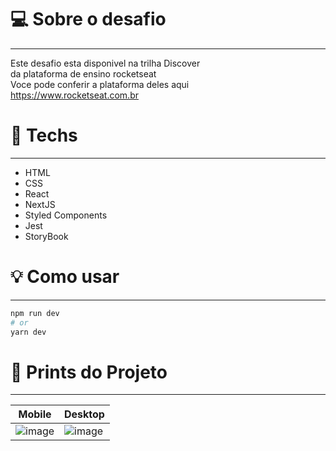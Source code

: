 # 💻 Sobre o desafio

---

Este desafio esta disponivel na trilha Discover
<br />
da plataforma de ensino rocketseat
<br />
Voce pode conferir a plataforma deles aqui
<br />
https://www.rocketseat.com.br

# 🚀 **Techs**

---

- HTML
- CSS
- React
- NextJS
- Styled Components
- Jest
- StoryBook

# 💡 **Como usar**

---

```bash
npm run dev
# or
yarn dev
```


# 🎨 **Prints do Projeto**

---



| Mobile  | Desktop |
| ------------- | ------------- |
| ![image](https://user-images.githubusercontent.com/36655978/152836332-fd5660f3-68db-4d7f-9a78-3db1d5c65873.png)  | ![image](https://user-images.githubusercontent.com/36655978/152836205-2b6ac228-79b3-4695-83b7-76685385e1c2.png)  |




